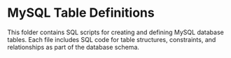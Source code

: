 # MySQL Table Definitions

This folder contains SQL scripts for creating and defining MySQL database tables. Each file includes SQL code for table structures, constraints, and relationships as part of the database schema.
